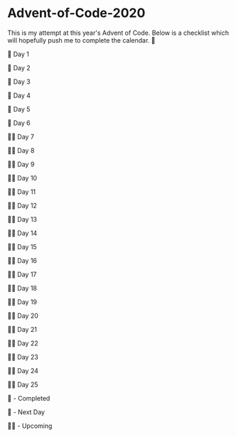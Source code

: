 # Advent-of-Code-2020

This is my attempt at this year's Advent of Code. Below is a checklist which will hopefully push me to complete the calendar. 🤞

🎄 Day 1

🎄 Day 2

🎄 Day 3

🎄 Day 4

🎄 Day 5

🎁 Day 6

🎅💤 Day 7

🎅💤 Day 8

🎅💤 Day 9

🎅💤 Day 10

🎅💤 Day 11

🎅💤 Day 12

🎅💤 Day 13

🎅💤 Day 14

🎅💤 Day 15

🎅💤 Day 16

🎅💤 Day 17

🎅💤 Day 18

🎅💤 Day 19

🎅💤 Day 20

🎅💤 Day 21

🎅💤 Day 22

🎅💤 Day 23

🎅💤 Day 24

🎅💤 Day 25

🎄 - Completed

🎁 - Next Day

🎅💤 - Upcoming
